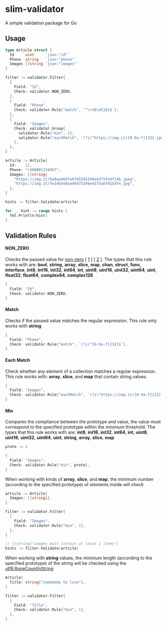 # slim-validator
A simple validation package for Go

## Usage

```go
type Article struct {
  Id     uint     `json:"id"`
  Phone  string   `json:"phone"`
  Images []string `json:"images"`
}

filter := validator.Filter{
  {
    Field: "Id",
    Check: validator.NON_ZERO,
  },
  {
    Field: "Phone",
    Check: validator.Rule{"match", `^\+38\d{10}$`},
  },
  {
    Field: "Images",
    Check: validator.Group{
      validator.Rule{"min", 1},
      validator.Rule{"eachMatch", `(?i)^https://img.it/[0-9a-f]{32}.jpe?g$`},
    },
  },
}

article := Article{
  Id:    12,
  Phone: "+380001234567",
  Images: []string{
    "https://img.it/5e8aa4647a6fd1545346e4375fedf14b.jpeg",
    "https://img.it/fe14b5e8aa46475346e4375a6fd15df4.jpg",
  },
}

hints := filter.Validate(article)

for _, hint := range hints {
  fmt.Println(hint)
}
```

## Validation Rules
#### NON_ZERO

Checks the passed value for [non-zero](https://go.dev/ref/spec#The_zero_value) [ [1](https://pkg.go.dev/reflect#Value.IsZero) ] [ [2](https://golangbyexample.com/go-default-zero-value-all-types/) ].
The types that this rule works with are:
**bool**, **string**, **array**, **slice**, **map**, **chan**, **struct**, **func**, **interface**,
**int8**, **int16**, **int32**, **int64**, **int**, **uint8**, **uint16**, **uint32**, **uint64**, **uint**,
**float32**, **float64**, **complex64**, **complex128**

```go
{
  Field: "Id",
  Check: validator.NON_ZERO,
}
```

#### Match

Checks if the passed value matches the regular expression.
This rule only works with **string**

```go
{
  Field: "Phone",
  Check: validator.Rule{"match", `(?i)^[0-9a-f]{32}$`},
}
```

#### Each Match

Check whether any element of a collection matches a regular expression. This rule works with: **array**, **slice**, and **map** that contain string values

```go
{
  Field: "Images",
  Check: validator.Rule{"eachMatch", `(?i)^https://img.it/[0-9a-f]{32}.jpe?g$`},
}
```

#### Min

Compares the compliance between the prototype and value, the value must correspond to the specified prototype within the minimum threshold. The types that this rule works with are:
**int8**, **int16**, **int32**, **int64**, **int**, **uint8**, **uint16**, **uint32**, **uint64**, **uint**, **string**, **array**, **slice**, **map**

```go
proto := 1

{
  Field: "Images",
  Check: validator.Rule{"min", proto},
}
```

When working with kinds of **array**, **slice**, and **map**, the minimum number (according to the specified prototype) of elements inside will check

```go
article := Article{
  Images: []string{},
}

filter := validator.Filter{
  {
    Field: "Images",
    Check: validator.Rule{"min", 1},
  },
}

// []string{"images must contain at least 1 items"}
hints := filter.Validate(article)
```

When working with **string** values, the minimum length (according to the specified prototype) of the string will be checked using the [utf8.RuneCountInString](https://pkg.go.dev/unicode/utf8#RuneCountInString)

```go
Article{
  Title: string{"somebody to love"},
}

filter := validator.Filter{
  {
    Field: "Title",
    Check: validator.Rule{"min", 1},
  },
}
```

